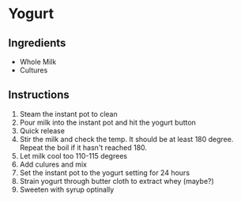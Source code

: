 # Yogurt

## Ingredients

* Whole Milk
* Cultures

## Instructions

1. Steam the instant pot to clean
1. Pour milk into the instant pot and hit the yogurt button
1. Quick release
1. Stir the milk and check the temp. It should be at least 180 degree. Repeat the boil if it hasn't reached 180.
1. Let milk cool too 110-115 degrees
1. Add culures and mix
1. Set the instant pot to the yogurt setting for 24 hours
1. Strain yogurt through butter cloth to extract whey (maybe?)
1. Sweeten with syrup optinally 
